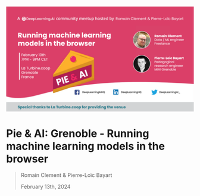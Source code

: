 ![Banner](banner.png)

# Pie & AI: Grenoble - Running machine learning models in the browser

> Romain Clement & Pierre-Loïc Bayart
>
> February 13th, 2024

